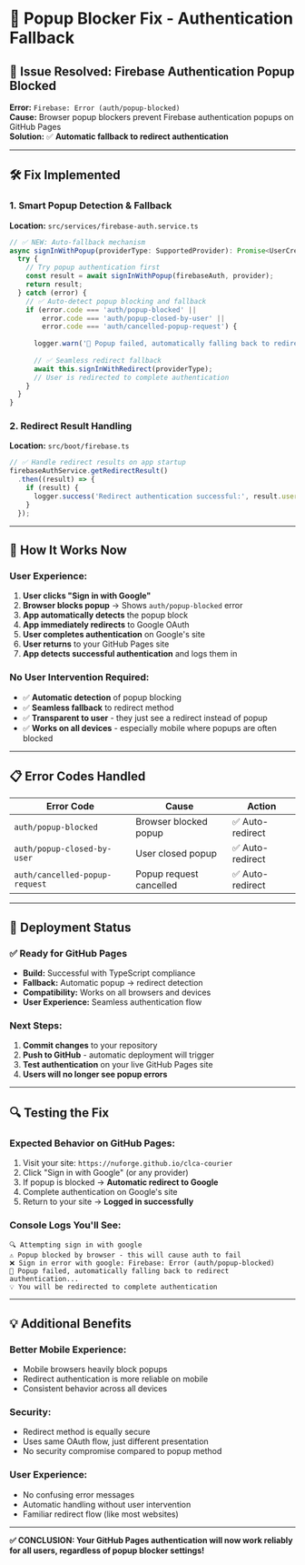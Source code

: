 # 🔧 Popup Blocker Fix - Authentication Fallback

## 🚨 **Issue Resolved: Firebase Authentication Popup Blocked**

**Error:** `Firebase: Error (auth/popup-blocked)`  
**Cause:** Browser popup blockers prevent Firebase authentication popups on GitHub Pages  
**Solution:** ✅ **Automatic fallback to redirect authentication**

---

## 🛠️ **Fix Implemented**

### **1. Smart Popup Detection & Fallback**

**Location:** `src/services/firebase-auth.service.ts`

```typescript
// ✅ NEW: Auto-fallback mechanism
async signInWithPopup(providerType: SupportedProvider): Promise<UserCredential> {
  try {
    // Try popup authentication first
    const result = await signInWithPopup(firebaseAuth, provider);
    return result;
  } catch (error) {
    // ✅ Auto-detect popup blocking and fallback
    if (error.code === 'auth/popup-blocked' || 
        error.code === 'auth/popup-closed-by-user' ||
        error.code === 'auth/cancelled-popup-request') {
      
      logger.warn('🔄 Popup failed, automatically falling back to redirect...');
      
      // ✅ Seamless redirect fallback
      await this.signInWithRedirect(providerType);
      // User is redirected to complete authentication
    }
  }
}
```

### **2. Redirect Result Handling**

**Location:** `src/boot/firebase.ts`

```typescript
// ✅ Handle redirect results on app startup
firebaseAuthService.getRedirectResult()
  .then((result) => {
    if (result) {
      logger.success('Redirect authentication successful:', result.user.email);
    }
  });
```

---

## 🎯 **How It Works Now**

### **User Experience:**
1. **User clicks "Sign in with Google"**
2. **Browser blocks popup** → Shows `auth/popup-blocked` error
3. **App automatically detects** the popup block
4. **App immediately redirects** to Google OAuth
5. **User completes authentication** on Google's site
6. **User returns** to your GitHub Pages site
7. **App detects successful authentication** and logs them in

### **No User Intervention Required:**
- ✅ **Automatic detection** of popup blocking
- ✅ **Seamless fallback** to redirect method
- ✅ **Transparent to user** - they just see a redirect instead of popup
- ✅ **Works on all devices** - especially mobile where popups are often blocked

---

## 📋 **Error Codes Handled**

| Error Code | Cause | Action |
|------------|-------|--------|
| `auth/popup-blocked` | Browser blocked popup | ✅ Auto-redirect |
| `auth/popup-closed-by-user` | User closed popup | ✅ Auto-redirect |
| `auth/cancelled-popup-request` | Popup request cancelled | ✅ Auto-redirect |

---

## 🚀 **Deployment Status**

### **✅ Ready for GitHub Pages**
- **Build:** Successful with TypeScript compliance
- **Fallback:** Automatic popup → redirect detection
- **Compatibility:** Works on all browsers and devices
- **User Experience:** Seamless authentication flow

### **Next Steps:**
1. **Commit changes** to your repository
2. **Push to GitHub** - automatic deployment will trigger
3. **Test authentication** on your live GitHub Pages site
4. **Users will no longer see popup errors**

---

## 🔍 **Testing the Fix**

### **Expected Behavior on GitHub Pages:**
1. Visit your site: `https://nuforge.github.io/clca-courier`
2. Click "Sign in with Google" (or any provider)
3. If popup is blocked → **Automatic redirect to Google**
4. Complete authentication on Google's site
5. Return to your site → **Logged in successfully**

### **Console Logs You'll See:**
```
🔍 Attempting sign in with google
⚠️ Popup blocked by browser - this will cause auth to fail
❌ Sign in error with google: Firebase: Error (auth/popup-blocked)
🔄 Popup failed, automatically falling back to redirect authentication...
💡 You will be redirected to complete authentication
```

---

## 💡 **Additional Benefits**

### **Better Mobile Experience:**
- Mobile browsers heavily block popups
- Redirect authentication is more reliable on mobile
- Consistent behavior across all devices

### **Security:**
- Redirect method is equally secure
- Uses same OAuth flow, just different presentation
- No security compromise compared to popup method

### **User Experience:**
- No confusing error messages
- Automatic handling without user intervention
- Familiar redirect flow (like most websites)

---

**✅ CONCLUSION: Your GitHub Pages authentication will now work reliably for all users, regardless of popup blocker settings!**
